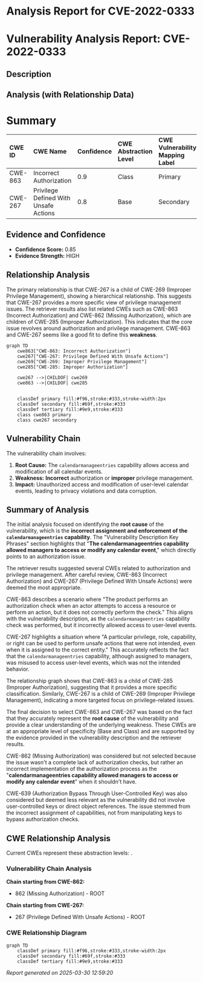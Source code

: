 # Analysis Report for CVE-2022-0333

# Vulnerability Analysis Report: CVE-2022-0333

## Description



## Analysis (with Relationship Data)

# Summary
| CWE ID  | CWE Name                                                 | Confidence | CWE Abstraction Level | CWE Vulnerability Mapping Label | CWE-Vulnerability Mapping Notes |
| :-------- | :------------------------------------------------------- | :--------- | :---------------------- | :------------------------------ | :------------------------------ |
| CWE-863   | Incorrect Authorization                                  | 0.9        | Class                   | Primary                         | Allowed-with-Review           |
| CWE-267   | Privilege Defined With Unsafe Actions                  | 0.8        | Base                    | Secondary                       | Allowed                       |

## Evidence and Confidence

*   **Confidence Score:** 0.85
*   **Evidence Strength:** HIGH

## Relationship Analysis
The primary relationship is that CWE-267 is a child of CWE-269 (Improper Privilege Management), showing a hierarchical relationship. This suggests that CWE-267 provides a more specific view of privilege management issues. The retriever results also list related CWEs such as CWE-863 (Incorrect Authorization) and CWE-862 (Missing Authorization), which are children of CWE-285 (Improper Authorization). This indicates that the core issue revolves around authorization and privilege management. CWE-863 and CWE-267 seems like a good fit to define this **weakness**.

```mermaid
graph TD
    cwe863["CWE-863: Incorrect Authorization"]
    cwe267["CWE-267: Privilege Defined With Unsafe Actions"]
    cwe269["CWE-269: Improper Privilege Management"]
    cwe285["CWE-285: Improper Authorization"]

    cwe267 -->|CHILDOF| cwe269
    cwe863 -->|CHILDOF| cwe285
    

    classDef primary fill:#f96,stroke:#333,stroke-width:2px
    classDef secondary fill:#69f,stroke:#333
    classDef tertiary fill:#9e9,stroke:#333
    class cwe863 primary
    class cwe267 secondary
```

## Vulnerability Chain
The vulnerability chain involves:
1.  **Root Cause:** The `calendarmanageentries` capability allows access and modification of all calendar events.
2.  **Weakness:** **Incorrect** authorization or **improper** privilege management.
3.  **Impact:** Unauthorized access and modification of user-level calendar events, leading to privacy violations and data corruption.

## Summary of Analysis
The initial analysis focused on identifying the **root cause** of the vulnerability, which is the **incorrect assignment and enforcement of the `calendarmanageentries` capability**. The "Vulnerability Description Key Phrases" section highlights that "**The calendarmanageentries capability allowed managers to access or modify any calendar event**," which directly points to an authorization issue.

The retriever results suggested several CWEs related to authorization and privilege management. After careful review, CWE-863 (Incorrect Authorization) and CWE-267 (Privilege Defined With Unsafe Actions) were deemed the most appropriate.

CWE-863 describes a scenario where "The product performs an authorization check when an actor attempts to access a resource or perform an action, but it does not correctly perform the check." This aligns with the vulnerability description, as the `calendarmanageentries` capability check was performed, but it incorrectly allowed access to user-level events.

CWE-267 highlights a situation where "A particular privilege, role, capability, or right can be used to perform unsafe actions that were not intended, even when it is assigned to the correct entity." This accurately reflects the fact that the `calendarmanageentries` capability, although assigned to managers, was misused to access user-level events, which was not the intended behavior.

The relationship graph shows that CWE-863 is a child of CWE-285 (Improper Authorization), suggesting that it provides a more specific classification. Similarly, CWE-267 is a child of CWE-269 (Improper Privilege Management), indicating a more targeted focus on privilege-related issues.

The final decision to select CWE-863 and CWE-267 was based on the fact that they accurately represent the **root cause** of the vulnerability and provide a clear understanding of the underlying weakness. These CWEs are at an appropriate level of specificity (Base and Class) and are supported by the evidence provided in the vulnerability description and the retriever results.

CWE-862 (Missing Authorization) was considered but not selected because the issue wasn't a complete lack of authorization checks, but rather an incorrect implementation of the authorization process as the "**calendarmanageentries capability allowed managers to access or modify any calendar event**" when it shouldn't have.

CWE-639 (Authorization Bypass Through User-Controlled Key) was also considered but deemed less relevant as the vulnerability did not involve user-controlled keys or direct object references. The issue stemmed from the incorrect assignment of capabilities, not from manipulating keys to bypass authorization checks.


## CWE Relationship Analysis

Current CWEs represent these abstraction levels: .


### Vulnerability Chain Analysis

**Chain starting from CWE-862:**
- 862 (Missing Authorization) - ROOT


**Chain starting from CWE-267:**
- 267 (Privilege Defined With Unsafe Actions) - ROOT



### CWE Relationship Diagram

```mermaid
graph TD
    classDef primary fill:#f96,stroke:#333,stroke-width:2px
    classDef secondary fill:#69f,stroke:#333
    classDef tertiary fill:#9e9,stroke:#333
```



*Report generated on 2025-03-30 12:59:20*
